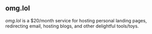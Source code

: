 ## omg.lol

_omg.lol_ is a $20/month service for hosting personal landing pages, redirecting
email, hosting blogs, and other delightful tools/toys.
